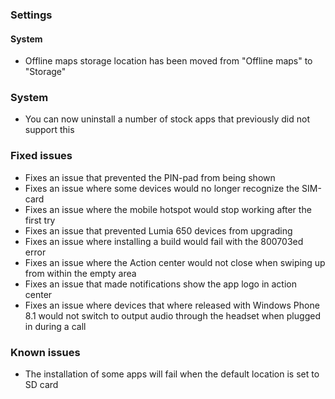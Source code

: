 ### Settings
#### System
- Offline maps storage location has been moved from "Offline maps" to "Storage"

### System
- You can now uninstall a number of stock apps that previously did not support this

### Fixed issues
- Fixes an issue that prevented the PIN-pad from being shown
- Fixes an issue where some devices would no longer recognize the SIM-card
- Fixes an issue where the mobile hotspot would stop working after the first try
- Fixes an issue that prevented Lumia 650 devices from upgrading
- Fixes an issue where installing a build would fail with the 800703ed error
- Fixes an issue where the Action center would not close when swiping up from within the empty area
- Fixes an issue that made notifications show the app logo in action center
- Fixes an issue where devices that where released with Windows Phone 8.1 would not switch to output audio through the headset when plugged in during a call

### Known issues
- The installation of some apps will fail when the default location is set to SD card